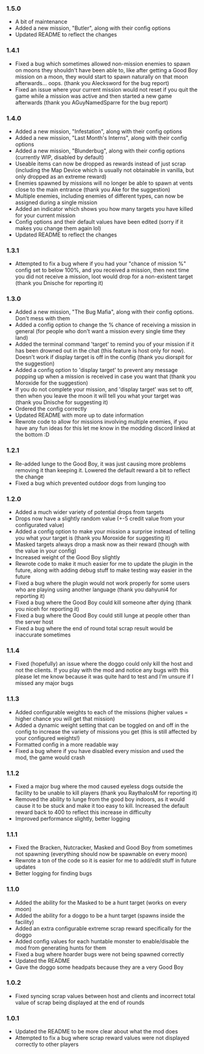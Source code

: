 ### 1.5.0

- A bit of maintenance
- Added a new mission, "Butler", along with their config options
- Updated README to reflect the changes

### 1.4.1

- Fixed a bug which sometimes allowed non-mission enemies to spawn on moons they shouldn't have been able to, like after getting a Good Boy mission on a moon, they would start to spawn naturally on that moon afterwards... oops. (thank you Alecksword for the bug report)
- Fixed an issue where your current mission would not reset if you quit the game while a mission was active and then started a new game afterwards (thank you AGuyNamedSparre for the bug report)

### 1.4.0

- Added a new mission, "Infestation", along with their config options
- Added a new mission, "Last Month's Interns", along with their config options
- Added a new mission, "Blunderbug", along with their config options (currently WIP, disabled by default)
- Useable items can now be dropped as rewards instead of just scrap (including the Map Device which is usually not obtainable in vanilla, but only dropped as an extreme reward)
- Enemies spawned by missions will no longer be able to spawn at vents close to the main entrance (thank you Ake for the suggestion)
- Multiple enemies, including enemies of different types, can now be assigned during a single mission
- Added an indicator which shows you how many targets you have killed for your current mission
- Config options and their default values have been edited (sorry if it makes you change them again lol)
- Updated README to reflect the changes

### 1.3.1

- Attempted to fix a bug where if you had your "chance of mission %" config set to below 100%, and you received a mission, then next time you did not receive a mission, loot would drop for a non-existent target (thank you Dnische for reporting it)

### 1.3.0

- Added a new mission, "The Bug Mafia", along with their config options. Don't mess with them
- Added a config option to change the % chance of receiving a mission in general (for people who don't want a mission every single time they land)
- Added the terminal command 'target' to remind you of your mission if it has been drowned out in the chat (this feature is host only for now). Doesn't work if display target is off in the config (thank you diorspit for the suggestion)
- Added a config option to 'display target' to prevent any message popping up when a mission is received in case you want that (thank you Moroxide for the suggestion)
- If you do not complete your mission, and 'display target' was set to off, then when you leave the moon it will tell you what your target was (thank you Dnische for suggesting it)
- Ordered the config correctly
- Updated README with more up to date information
- Rewrote code to allow for missions involving multiple enemies, if you have any fun ideas for this let me know in the modding discord linked at the bottom :D

### 1.2.1

- Re-added lunge to the Good Boy, it was just causing more problems removing it than keeping it. Lowered the default reward a bit to reflect the change
- Fixed a bug which prevented outdoor dogs from lunging too

### 1.2.0

- Added a much wider variety of potential drops from targets
- Drops now have a slightly random value (+-5 credit value from your configurated value)
- Added a config option to make your mission a surprise instead of telling you what your target is (thank you Moroxide for suggesting it)
- Masked targets always drop a mask now as their reward (though with the value in your config)
- Increased weight of the Good Boy slightly
- Rewrote code to make it much easier for me to update the plugin in the future, along with adding debug stuff to make testing way easier in the future
- Fixed a bug where the plugin would not work properly for some users who are playing using another language (thank you dahyuni4 for reporting it)
- Fixed a bug where the Good Boy could kill someone after dying (thank you niceh for reporting it)
- Fixed a bug where the Good Boy could still lunge at people other than the server host
- Fixed a bug where the end of round total scrap result would be inaccurate sometimes

### 1.1.4

- Fixed (hopefully) an issue where the doggo could only kill the host and not the clients. If you play with the mod and notice any bugs with this please let me know because it was quite hard to test and I'm unsure if I missed any major bugs

### 1.1.3

- Added configurable weights to each of the missions (higher values = higher chance you will get that mission)
- Added a dynamic weight setting that can be toggled on and off in the config to increase the variety of missions you get (this is still affected by your configured weights!)
- Formatted config in a more readable way
- Fixed a bug where if you have disabled every mission and used the mod, the game would crash

### 1.1.2

- Fixed a major bug where the mod caused eyeless dogs outside the facility to be unable to kill players (thank you RaythalosM for reporting it)
- Removed the ability to lunge from the good boy indoors, as it would cause it to be stuck and make it too easy to kill. Increased the default reward back to 400 to reflect this increase in difficulty
- Improved performance slightly, better logging

### 1.1.1

- Fixed the Bracken, Nutcracker, Masked and Good Boy from sometimes not spawning (everything should now be spawnable on every moon)
- Rewrote a ton of the code so it is easier for me to add/edit stuff in future updates
- Better logging for finding bugs

### 1.1.0

- Added the ability for the Masked to be a hunt target (works on every moon)
- Added the ability for a doggo to be a hunt target (spawns inside the facility)
- Added an extra configurable extreme scrap reward specifically for the doggo
- Added config values for each huntable monster to enable/disable the mod from generating hunts for them
- Fixed a bug where hoarder bugs were not being spawned correctly
- Updated the README
- Gave the doggo some headpats because they are a very Good Boy

### 1.0.2

- Fixed syncing scrap values between host and clients and incorrect total value of scrap being displayed at the end of rounds

### 1.0.1

- Updated the README to be more clear about what the mod does
- Attempted to fix a bug where scrap reward values were not displayed correctly to other players